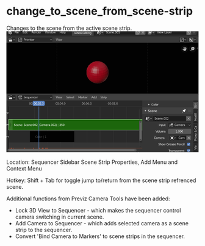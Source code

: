 # change_to_scene_from_scene-strip
Changes to the scene from the active scene strip.
![](changescene.gif)

Location: Sequencer Sidebar Scene Strip Properties, Add Menu and Context Menu

Hotkey: Shift + Tab for toggle jump to/return from the scene strip refrenced scene. 

Additional functions from Previz Camera Tools have been added: 
- Lock 3D View to Sequencer - which makes the sequencer control camera switching in current scene.
- Add Camera to Sequencer - which adds selected camera as a scene strip to the sequencer.
- Convert 'Bind Camera to Markers' to scene strips in the sequencer. 
